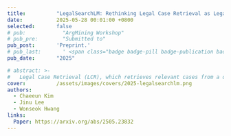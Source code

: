 ```yaml
---
title:          "LegalSearchLM: Rethinking Legal Case Retrieval as Legal Elements Generation"
date:           2025-05-28 00:01:00 +0800
selected:       false
# pub:            "ArgMining Workshop"
# pub_pre:        "Submitted to"
pub_post:       'Preprint.'
# pub_last:       ' <span class="badge badge-pill badge-publication badge-success">Main</span>'
pub_date:       "2025"

# abstract: >-
#   Legal Case Retrieval (LCR), which retrieves relevant cases from a query case, is a fundamental task for legal professionals in research and decision-making. However, existing studies on LCR face two major limitations. First, they are evaluated on relatively small-scale retrieval corpora (e.g., 100-55K cases) and use a narrow range of criminal query types, which cannot sufficiently reflect the complexity of real-world legal retrieval scenarios. Second, their reliance on embedding-based or lexical matching methods often results in limited representations and legally irrelevant matches. To address these issues, we present: (1) LEGAR BENCH, the first large-scale Korean LCR benchmark, covering 411 diverse crime types in queries over 1.2M legal cases; and (2) LegalSearchLM, a retrieval model that performs legal element reasoning over the query case and directly generates content grounded in the target cases through constrained decoding. Experimental results show that LegalSearchLM outperforms baselines by 6-20% on LEGAR BENCH, achieving state-of-the-art performance. It also demonstrates strong generalization to out-of-domain cases, outperforming naive generative models trained on in-domain data by 15%.
cover:          /assets/images/covers/2025-legalsearchlm.png
authors:
  - Chaeeun Kim
  - Jinu Lee
  - Wonseok Hwang
links:
  Paper: https://arxiv.org/abs/2505.23832
---
```

